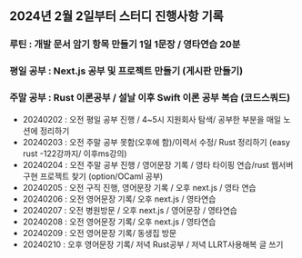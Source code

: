 ## 2024년 2월 2일부터 스터디 진행사항 기록
### 루틴 : 개발 문서 암기 항목 만들기 1일 1문장 / 영타연습 20분
### 평일 공부 : Next.js 공부 및 프로젝트 만들기 (게시판 만들기)
### 주말 공부 : Rust 이론공부 / 설날 이후 Swift 이론 공부 복습 (코드스쿼드)

- 20240202 : 오전 평일 공부 진행 / 4~5시 지원회사 탐색/ 공부한 부분을 매일 노션에 정리하기 
- 20240203 : 오전 주말 공부 못함(오후에 함)/이력서 수정/ Rust 정리하기 (easy rust -122강까지/ 이후ms강의)
- 20240204 : 오전 주말 공부 진행 / 영어문장 기록 / 영타 타이핑 연습/rust 웹서버 구현 프로젝트 찾기 (option/OCaml 공부)
- 20240205 : 오전 구직 진행, 영어문장 기록 / 오후 next.js / 영타 연습
- 20240206 : 오전 영어문장 기록/ 오후 next.js / 영타연습
- 20240207 : 오전 병원방문 / 오후 next.js / 영어문장 / 영타연습
- 20240208 : 오전 영어문장 기록/ 오후 next.js / 영타연습
- 20240209 : 오전 영어문장 기록/ 동생집 방문  
- 20240210 : 오후 영어문장 기록/ 저녁 Rust공부 / 저녁 LLRT사용해복 글 쓰기